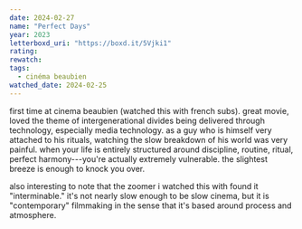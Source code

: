 ```yaml
---
date: 2024-02-27
name: "Perfect Days"
year: 2023
letterboxd_uri: "https://boxd.it/5Vjki1"
rating: 
rewatch: 
tags:
  - cinéma beaubien
watched_date: 2024-02-25
---
```


first time at cinema beaubien (watched this with french subs). great movie, loved the theme of intergenerational divides being delivered through technology, especially media technology. as a guy who is himself very attached to his rituals, watching the slow breakdown of his world was very painful. when your life is entirely structured around discipline, routine, ritual, perfect harmony---you're actually extremely vulnerable. the slightest breeze is enough to knock you over.

also interesting to note that the zoomer i watched this with found it "interminable." it's not nearly slow enough to be slow cinema, but it is "contemporary" filmmaking in the sense that it's based around process and atmosphere. 
